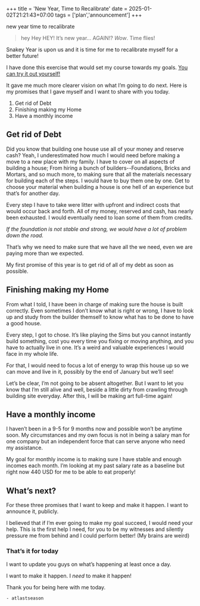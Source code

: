 +++
title = 'New Year, Time to Recalibrate'
date = 2025-01-02T21:21:43+07:00
tags = ['plan','announcement']
+++


new year time to recalibrate

> hey Hey HEY! It’s new year... AGAIN!? *Wow*. Time flies!

Snakey Year is upon us and it is time for me to recalibrate myself for a better future!

I have done this exercise that would set my course towards my goals. [You can try it out yourself!](https://rm-rethink.b-cdn.net/AnnualReview.pdf?utm_source=sfmc&utm_medium=email&utm_campaign=Rethink_001_January_25_BuyersAndUsers_SS_CC_241228&utm_term=https%3a%2f%2frm-rethink.b-cdn.net%2fAnnualReview.pdf&utm_id=669498)

It gave me much more clearer vision on what I’m going to do next. Here is my promises that I gave myself and I want to share with you today.

1. Get rid of Debt
2. Finishing making my Home
3. Have a monthly income

## Get rid of Debt

Did you know that building one house use all of your money and reserve cash? Yeah, I underestimated how much I would need before making a move to a new place with my family. I have to cover on all aspects of building a house; From hiring a bunch of builders--Foundations, Bricks and Mortars, and so much more, to making sure that all the materials necessary for building each of the steps. I would have to buy them one by one. Get to choose your material when building a house is one hell of an experience but that’s for another day.

Every step I have to take were litter with upfront and indirect costs that would occur back and forth. All of my money, reserved and cash, has nearly been exhausted. I would eventually need to loan some of them from credits.

*If the foundation is not stable and strong, we would have a lot of problem down the road.*

That’s why we need to make sure that we have all the we need, even we are paying more than we expected.

My first promise of this year is to get rid of all of my debt as soon as possible.

## Finishing making my Home

From what I told, I have been in charge of making sure the house is built correctly. Even sometimes I don’t know what is right or wrong, I have to look up and study from the builder themself to know what has to be done to have a good house.

Every step, I got to chose. It’s like playing the Sims but you cannot instantly build something, cost you every time you fixing or moving anything, and you have to actually live in one. It’s a weird and valuable experiences I would face in my whole life.

For that, I would need to focus a lot of energy to wrap this house up so we can move and live in it, possibly by the end of January but we’ll see!

Let’s be clear, I’m not going to be absent altogether. But I want to let you know that I’m still alive and well, beside a little dirty from crawling through building site everyday. After this, I will be making art full-time again!

## Have a monthly income

I haven’t been in a 9-5 for 9 months now and possible won’t be anytime soon. My circumstances and my own focus is not in being a salary man for one company but an independent force that can serve anyone who need my assistance.

My goal for monthly income is to making sure I have stable and enough incomes each month. I’m looking at my past salary rate as a baseline but right now 440 USD for me to be able to eat properly!

## What’s next?

For these three promises that I want to keep and make it happen. I want to announce it, publicly.

I believed that if I’m ever going to make my goal succeed, I would need your help. This is the first help I need, for you to be my witnesses and silently pressure me from behind and I could perform better! (My brains are weird)

### That’s it for today

I want to update you guys on what’s happening at least once a day.

I want to make it happen. I *need* to make it happen!

Thank you for being here with me today.

	- atlastseason